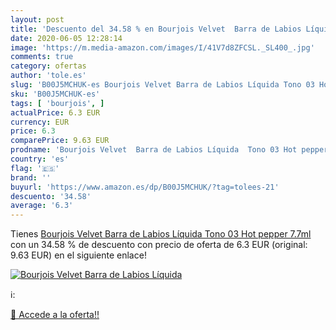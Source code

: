 ```yaml
---
layout: post
title: 'Descuento del 34.58 % en Bourjois Velvet  Barra de Labios Líquida'
date: 2020-06-05 12:28:14
image: 'https://m.media-amazon.com/images/I/41V7d8ZFCSL._SL400_.jpg'
comments: true
category: ofertas
author: 'tole.es'
slug: 'B00J5MCHUK-es Bourjois Velvet Barra de Labios Líquida Tono 03 Hot pepper...'
sku: 'B00J5MCHUK-es'
tags: [ 'bourjois', ]
actualPrice: 6.3 EUR
currency: EUR
price: 6.3
comparePrice: 9.63 EUR
prodname: 'Bourjois Velvet  Barra de Labios Líquida  Tono 03 Hot pepper  7.7ml'
country: 'es'
flag: '🇪🇸'
brand: ''
buyurl: 'https://www.amazon.es/dp/B00J5MCHUK/?tag=tolees-21'
descuento: '34.58'
average: '6.3'
---
```


Tienes [Bourjois Velvet  Barra de Labios Líquida  Tono 03 Hot pepper  7.7ml](https://www.amazon.es/dp/B00J5MCHUK/?tag=tolees-21) con un 34.58 % de descuento con precio de oferta de 6.3 EUR (original: 9.63 EUR) en el siguiente enlace!

[![Bourjois Velvet  Barra de Labios Líquida](https://m.media-amazon.com/images/I/41V7d8ZFCSL._SL400_.jpg)](https://www.amazon.es/dp/B00J5MCHUK/?tag=tolees-21)

ℹ️:


[🛒 Accede a la oferta!!](https://www.amazon.es/dp/B00J5MCHUK/?tag=tolees-21)
